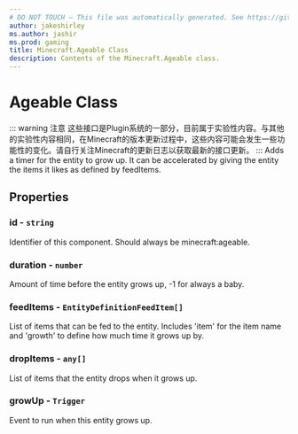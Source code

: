```yaml
---
# DO NOT TOUCH — This file was automatically generated. See https://github.com/Mojang/MinecraftScriptingApiDocsGenerator to modify descriptions, examples, etc.
author: jakeshirley
ms.author: jashir
ms.prod: gaming
title: Minecraft.Ageable Class
description: Contents of the Minecraft.Ageable class.
---
```

# Ageable Class
::: warning 注意
这些接口是Plugin系统的一部分，目前属于实验性内容。与其他的实验性内容相同，在Minecraft的版本更新过程中，这些内容可能会发生一些功能性的变化。请自行关注Minecraft的更新日志以获取最新的接口更新。
:::
Adds a timer for the entity to grow up. It can be accelerated by giving the entity the items it likes as defined by feedItems.

## Properties
### **id** - `string`
Identifier of this component. Should always be minecraft:ageable.


### **duration** - `number`
Amount of time before the entity grows up, -1 for always a baby.


### **feedItems** - `EntityDefinitionFeedItem[]`
List of items that can be fed to the entity. Includes 'item' for the item name and 'growth' to define how much time it grows up by.


### **dropItems** - `any[]`
List of items that the entity drops when it grows up.


### **growUp** - `Trigger`
Event to run when this entity grows up.



